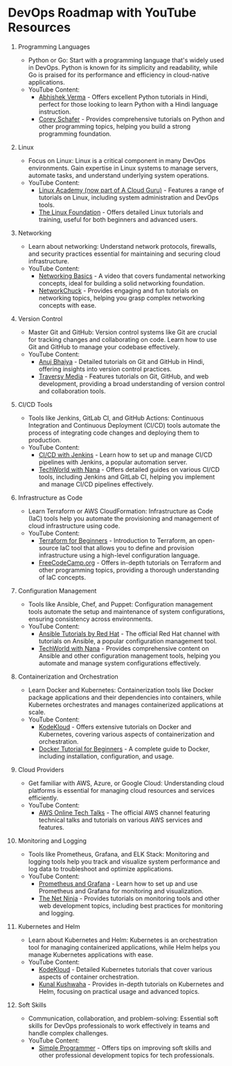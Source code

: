 # DevOps Roadmap with YouTube Resources

1. Programming Languages
   - Python or Go: Start with a programming language that's widely used in DevOps. Python is known for its simplicity and readability, while Go is praised for its performance and efficiency in cloud-native applications.
   - YouTube Content:
     - [Abhishek Verma](https://www.youtube.com/channel/UCnb13CfswsZyQ2qO-dvS8xw) - Offers excellent Python tutorials in Hindi, perfect for those looking to learn Python with a Hindi language instruction.
     - [Corey Schafer](https://www.youtube.com/user/schafer5) - Provides comprehensive tutorials on Python and other programming topics, helping you build a strong programming foundation.

2. Linux
   - Focus on Linux: Linux is a critical component in many DevOps environments. Gain expertise in Linux systems to manage servers, automate tasks, and understand underlying system operations.
   - YouTube Content:
     - [Linux Academy (now part of A Cloud Guru)](https://www.youtube.com/c/ACloudGuru) - Features a range of tutorials on Linux, including system administration and DevOps tools.
     - [The Linux Foundation](https://www.youtube.com/c/TheLinuxFoundation) - Offers detailed Linux tutorials and training, useful for both beginners and advanced users.

3. Networking
   - Learn about networking: Understand network protocols, firewalls, and security practices essential for maintaining and securing cloud infrastructure.
   - YouTube Content:
     - [Networking Basics](https://www.youtube.com/watch?v=8RFZZvlgbHk) - A video that covers fundamental networking concepts, ideal for building a solid networking foundation.
     - [NetworkChuck](https://www.youtube.com/channel/UC2K1E6d7K5ys3bJvV03YJZA) - Provides engaging and fun tutorials on networking topics, helping you grasp complex networking concepts with ease.

4. Version Control
   - Master Git and GitHub: Version control systems like Git are crucial for tracking changes and collaborating on code. Learn how to use Git and GitHub to manage your codebase effectively.
   - YouTube Content:
     - [Anuj Bhaiya](https://youtu.be/uaeKhfhYE0U?si=MaA3LgCdbapgEOFF) - Detailed tutorials on Git and GitHub in Hindi, offering insights into version control practices.
     - [Traversy Media](https://www.youtube.com/user/TechGuyWeb) - Features tutorials on Git, GitHub, and web development, providing a broad understanding of version control and collaboration tools.

5. CI/CD Tools
   - Tools like Jenkins, GitLab CI, and GitHub Actions: Continuous Integration and Continuous Deployment (CI/CD) tools automate the process of integrating code changes and deploying them to production.
   - YouTube Content:
     - [CI/CD with Jenkins](https://www.youtube.com/watch?v=ELdLz1qCdJQ) - Learn how to set up and manage CI/CD pipelines with Jenkins, a popular automation server.
     - [TechWorld with Nana](https://www.youtube.com/channel/UCdngmbVKX1Tgre699-XLmE) - Offers detailed guides on various CI/CD tools, including Jenkins and GitLab CI, helping you implement and manage CI/CD pipelines effectively.

6. Infrastructure as Code
   - Learn Terraform or AWS CloudFormation: Infrastructure as Code (IaC) tools help you automate the provisioning and management of cloud infrastructure using code.
   - YouTube Content:
     - [Terraform for Beginners](https://www.youtube.com/watch?v=7G3o2DNd8_U) - Introduction to Terraform, an open-source IaC tool that allows you to define and provision infrastructure using a high-level configuration language.
     - [FreeCodeCamp.org](https://www.youtube.com/c/Freecodecamp) - Offers in-depth tutorials on Terraform and other programming topics, providing a thorough understanding of IaC concepts.

7. Configuration Management
   - Tools like Ansible, Chef, and Puppet: Configuration management tools automate the setup and maintenance of system configurations, ensuring consistency across environments.
   - YouTube Content:
     - [Ansible Tutorials by Red Hat](https://www.youtube.com/user/redhatvideos) - The official Red Hat channel with tutorials on Ansible, a popular configuration management tool.
     - [TechWorld with Nana](https://www.youtube.com/channel/UCdngmbVKX1Tgre699-XLmE) - Provides comprehensive content on Ansible and other configuration management tools, helping you automate and manage system configurations effectively.

8. Containerization and Orchestration
   - Learn Docker and Kubernetes: Containerization tools like Docker package applications and their dependencies into containers, while Kubernetes orchestrates and manages containerized applications at scale.
   - YouTube Content:
     - [KodeKloud](https://www.youtube.com/channel/UC4JXo7C7c5dL2p5T2Jvl5FQ) - Offers extensive tutorials on Docker and Kubernetes, covering various aspects of containerization and orchestration.
     - [Docker Tutorial for Beginners](https://www.youtube.com/watch?v=fqMOX6JJhGo) - A complete guide to Docker, including installation, configuration, and usage.

9. Cloud Providers
   - Get familiar with AWS, Azure, or Google Cloud: Understanding cloud platforms is essential for managing cloud resources and services efficiently.
   - YouTube Content:
     - [AWS Online Tech Talks](https://www.youtube.com/user/AmazonWebServices) - The official AWS channel featuring technical talks and tutorials on various AWS services and features.

10. Monitoring and Logging
    - Tools like Prometheus, Grafana, and ELK Stack: Monitoring and logging tools help you track and visualize system performance and log data to troubleshoot and optimize applications.
    - YouTube Content:
      - [Prometheus and Grafana](https://www.youtube.com/watch?v=nT1bLbCkRYg) - Learn how to set up and use Prometheus and Grafana for monitoring and visualization.
      - [The Net Ninja](https://www.youtube.com/c/TheNetNinja) - Provides tutorials on monitoring tools and other web development topics, including best practices for monitoring and logging.

11. Kubernetes and Helm
    - Learn about Kubernetes and Helm: Kubernetes is an orchestration tool for managing containerized applications, while Helm helps you manage Kubernetes applications with ease.
    - YouTube Content:
      - [KodeKloud](https://www.youtube.com/channel/UC4JXo7C7c5dL2p5T2Jvl5FQ) - Detailed Kubernetes tutorials that cover various aspects of container orchestration.
      - [Kunal Kushwaha](https://www.youtube.com/c/KunalKushwaha) - Provides in-depth tutorials on Kubernetes and Helm, focusing on practical usage and advanced topics.

12. Soft Skills
    - Communication, collaboration, and problem-solving: Essential soft skills for DevOps professionals to work effectively in teams and handle complex challenges.
    - YouTube Content:
      - [Simple Programmer](https://www.youtube.com/user/simpleprogrammer) - Offers tips on improving soft skills and other professional development topics for tech professionals.

